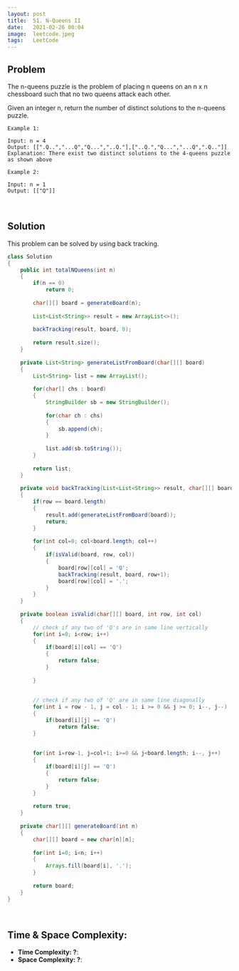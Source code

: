 ```yaml
---
layout: post 
title:  51. N-Queens II
date:   2021-02-26 00:04
image:  leetcode.jpeg
tags:   LeetCode
---
```


## Problem

The n-queens puzzle is the problem of placing n queens on an n x n chessboard such that no two queens attack each other.

Given an integer n, return the number of distinct solutions to the n-queens puzzle.

```
Example 1:

Input: n = 4
Output: [[".Q..","...Q","Q...","..Q."],["..Q.","Q...","...Q",".Q.."]]
Explanation: There exist two distinct solutions to the 4-queens puzzle as shown above

Example 2:

Input: n = 1
Output: [["Q"]]
```

<!-- Line breaks -->
<br />

## Solution

This problem can be solved by using back tracking.

```java
class Solution 
{
    public int totalNQueens(int n)
    {   
        if(n == 0)
            return 0;
        
        char[][] board = generateBoard(n);
        
        List<List<String>> result = new ArrayList<>();
        
        backTracking(result, board, 0);
        
        return result.size();
    }
    
    private List<String> generateListFromBoard(char[][] board)
    {
        List<String> list = new ArrayList();
        
        for(char[] chs : board)
        {
            StringBuilder sb = new StringBuilder();
            
            for(char ch : chs)
            {
                sb.append(ch);
            }
            
            list.add(sb.toString());
        }
        
        return list;
    }
    
    private void backTracking(List<List<String>> result, char[][] board, int row)
    {
        if(row == board.length)
        {
            result.add(generateListFromBoard(board));
            return;
        }
        
        for(int col=0; col<board.length; col++)
        {
            if(isValid(board, row, col))
            {
                board[row][col] = 'Q';
                backTracking(result, board, row+1);
                board[row][col] = '.';
            }
        }
    }
    
    private boolean isValid(char[][] board, int row, int col)
    {
        // check if any two of 'Q's are in same line vertically
        for(int i=0; i<row; i++)
        {
            if(board[i][col] == 'Q')
            {
                return false;
            }
                
        }
        
        
        // check if any two of 'Q' are in same line diagonally
        for(int i = row - 1, j = col - 1; i >= 0 && j >= 0; i--, j--)
        {
            if(board[i][j] == 'Q')
                return false;
        }
        
        
        for(int i=row-1, j=col+1; i>=0 && j<board.length; i--, j++)
        {
            if(board[i][j] == 'Q')
            {
                return false;
            }
        }
        
        return true;
    }
    
    private char[][] generateBoard(int n)
    {
        char[][] board = new char[n][n];
      
        for(int i=0; i<n; i++)
        {
            Arrays.fill(board[i], '.');
        }
        
        return board;
    }
}
```

<!-- Line breaks -->
<br />

## Time & Space Complexity:

* **Time Complexity: ?**: 
* **Space Complexity: ?**:

